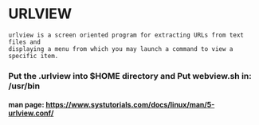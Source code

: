 # URLVIEW
    urlview is a screen oriented program for extracting URLs from text files and
    displaying a menu from which you may launch a command to view a specific item.


### Put the .urlview into $HOME directory and Put webview.sh in: /usr/bin

#### man page:  https://www.systutorials.com/docs/linux/man/5-urlview.conf/
